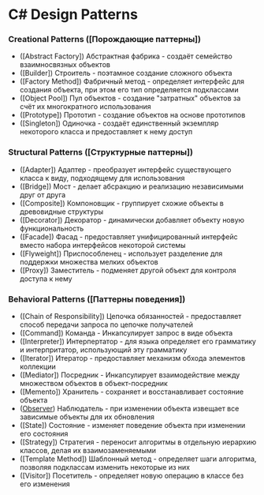 # C# Design Patterns

### Creational Patterns ([Порождающие паттерны])
* ([Abstract Factory]) Абстрактная фабрика - создаёт семейство взаимносвязных объектов
* ([Builder]) Строитель - поэтамное создание сложного объекта
* ([Factory Method]) Фабричный метод - определяет интерфейс для создания объекта, при этом его тип определяется подклассами
* ([Object Pool]) Пул объектов - создание "затратных" объектов за счёт их многократного использования
* ([Prototype]) Прототип - создание объектов на основе прототипов
* ([Singleton]) Одиночка - создаёт единственный экземпляр некоторого класса и предоставляет к нему доступ
### Structural Patterns ([Структурные паттерны])
* ([Adapter]) Адаптер - преобразует интерфейс существующего класса к виду, подходящему для использования
* ([Bridge]) Мост - делает абсракцию и реализацию независимыми друг от друга
* ([Composite]) Компоновщик - группирует схожие объекты в древовидные структуры
* ([Decorator]) Декоратор - динамически добавляет объекту новую функциональность
* ([Facade]) Фасад - предоставляет унифицированный интерфейс вместо набора интерфейсов некоторой системы
* ([Flyweight]) Приспособленец - использует разделение для поддержки множества мелких объектов
* ([Proxy]) Заместитель - подменяет другой объект для контроля доступа к нему
### Behavioral Patterns ([Паттерны поведения])
* ([Chain of Responsibility]) Цепочка обязанностей - предоставляет способ передачи запроса по цепочке получателей
* ([Command]) Команда - Инкапсулирует запрос в виде объекта
* ([Interpreter]) Интерпертатор - для языка определяет его грамматику и интерпритатор, использующий эту грамматику
* ([Iterator]) Итератор - предоставляет механизм обхода элементов коллекции
* ([Mediator]) Посредник - Инкапсулирует взаимодействие между множеством объектов в объект-посредник
* ([Memento]) Хранитель - сохраняет и восстанавливает состояние объекта
* ([Observer]) Наблюдатель - при изменении объекта извещает все зависимые объекты для их обновления
* ([State]) Состояние - изменяет поведение объекта при изменении его состояния
* ([Strategy]) Стратегия - переносит алгоритмы в отдельную иерархию классов, делая их взаимозаменяемыми
* ([Template Method]) Шаблонный метод - определяет шаги алгоритма, позволяя подклассам изменить некоторые из них
* ([Visitor]) Посетитель - определяет новую операцию в классе без его изменения

<!-- [Порождающие паттерны]: https://github.com/TheOctan/ -->
<!-- [Структурные паттерны]: https://github.com/TheOctan/ -->
<!-- [Паттерны поведения]: https://github.com/TheOctan/ -->

<!-- [Abstract Factory]: https://github.com/TheOctan/ -->
<!-- [Builder]: https://github.com/TheOctan/ -->
<!-- [Factory Method]: https://github.com/TheOctan/ -->
<!-- [Object Pool]: https://github.com/TheOctan/ -->
<!-- [Prototype]: https://github.com/TheOctan/ -->
<!-- [Singleton]: https://github.com/TheOctan/ -->
<!-- [Adapter]: https://github.com/TheOctan/ -->
<!-- [Bridge]: https://github.com/TheOctan/ -->
<!-- [Composite]: https://github.com/TheOctan/ -->
<!-- [Decorator]: https://github.com/TheOctan/ -->
<!-- [Facade]: https://github.com/TheOctan/ -->
<!-- [Flyweight]: https://github.com/TheOctan/ -->
<!-- [Proxy]: https://github.com/TheOctan/ -->
<!-- [Chain of Responsibility]: https://github.com/TheOctan/ -->
<!-- [Command]: https://github.com/TheOctan/ -->
<!-- [Interpreter]: https://github.com/TheOctan/ -->
<!-- [Iterator]: https://github.com/TheOctan/ -->
<!-- [Mediator]: https://github.com/TheOctan/ -->
<!-- [Memento]: https://github.com/TheOctan/ -->
[Observer]: https://github.com/TheOctan/Design-Patterns-CS/blob/master/Behavioral%20Patterns/Observer/README.md
<!-- [State]: https://github.com/TheOctan/ -->
<!-- [Strategy]: https://github.com/TheOctan/ -->
<!-- [Template Method]: https://github.com/ -->
<!-- [Visitor]: https://github.com/TheOctan/ -->
